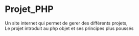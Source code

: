 # Projet_PHP

Un site internet qui permet de gerer des différents projets,  
Le projet introduit au php objet et ses principes plus poussés